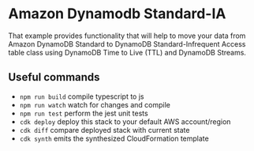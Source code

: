 # Amazon Dynamodb Standard-IA

That example provides functionality that will help to move your data from Amazon DynamoDB Standard to DynamoDB Standard-Infrequent Access table class using DynamoDB Time to Live (TTL) and DynamoDB Streams.

## Useful commands

 * `npm run build`   compile typescript to js
 * `npm run watch`   watch for changes and compile
 * `npm run test`    perform the jest unit tests
 * `cdk deploy`      deploy this stack to your default AWS account/region
 * `cdk diff`        compare deployed stack with current state
 * `cdk synth`       emits the synthesized CloudFormation template
